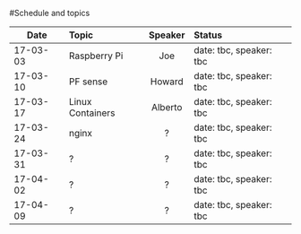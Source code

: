 #Schedule and topics


| Date          | Topic         | Speaker  |Status                    |
| ------------- |:--------------|:--------:|:-------------------------|
| 17-03-03      | Raspberry Pi  | Joe      | date: tbc, speaker: tbc  |
| 17-03-10      | PF sense      | Howard   | date: tbc, speaker: tbc  |
| 17-03-17      | Linux Containers | Alberto  | date: tbc, speaker: tbc  |
| 17-03-24      | nginx        | ?   | date: tbc, speaker: tbc  |
| 17-03-31      | ?            | ?   | date: tbc, speaker: tbc  |
| 17-04-02      | ?            | ?   | date: tbc, speaker: tbc  |
| 17-04-09      | ?            | ?   | date: tbc, speaker: tbc  |
